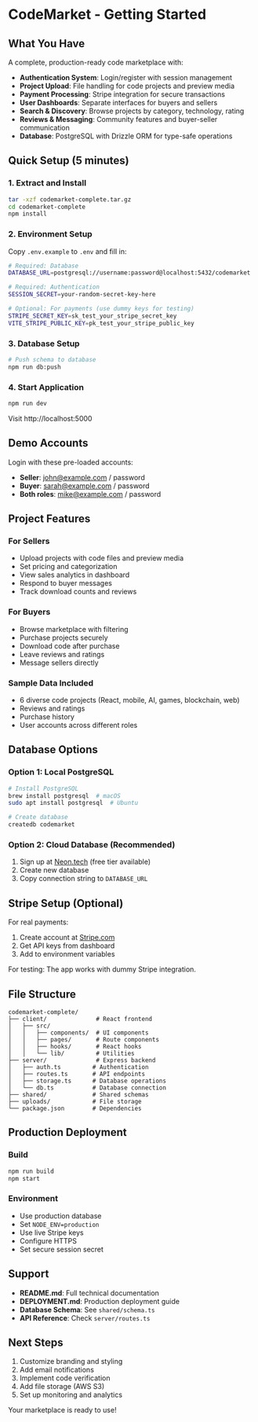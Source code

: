 # CodeMarket - Getting Started

## What You Have

A complete, production-ready code marketplace with:

- **Authentication System**: Login/register with session management
- **Project Upload**: File handling for code projects and preview media
- **Payment Processing**: Stripe integration for secure transactions
- **User Dashboards**: Separate interfaces for buyers and sellers
- **Search & Discovery**: Browse projects by category, technology, rating
- **Reviews & Messaging**: Community features and buyer-seller communication
- **Database**: PostgreSQL with Drizzle ORM for type-safe operations

## Quick Setup (5 minutes)

### 1. Extract and Install
```bash
tar -xzf codemarket-complete.tar.gz
cd codemarket-complete
npm install
```

### 2. Environment Setup
Copy `.env.example` to `.env` and fill in:

```bash
# Required: Database
DATABASE_URL=postgresql://username:password@localhost:5432/codemarket

# Required: Authentication
SESSION_SECRET=your-random-secret-key-here

# Optional: For payments (use dummy keys for testing)
STRIPE_SECRET_KEY=sk_test_your_stripe_secret_key
VITE_STRIPE_PUBLIC_KEY=pk_test_your_stripe_public_key
```

### 3. Database Setup
```bash
# Push schema to database
npm run db:push
```

### 4. Start Application
```bash
npm run dev
```

Visit http://localhost:5000

## Demo Accounts

Login with these pre-loaded accounts:

- **Seller**: john@example.com / password
- **Buyer**: sarah@example.com / password  
- **Both roles**: mike@example.com / password

## Project Features

### For Sellers
- Upload projects with code files and preview media
- Set pricing and categorization
- View sales analytics in dashboard
- Respond to buyer messages
- Track download counts and reviews

### For Buyers
- Browse marketplace with filtering
- Purchase projects securely
- Download code after purchase
- Leave reviews and ratings
- Message sellers directly

### Sample Data Included
- 6 diverse code projects (React, mobile, AI, games, blockchain, web)
- Reviews and ratings
- Purchase history
- User accounts across different roles

## Database Options

### Option 1: Local PostgreSQL
```bash
# Install PostgreSQL
brew install postgresql  # macOS
sudo apt install postgresql  # Ubuntu

# Create database
createdb codemarket
```

### Option 2: Cloud Database (Recommended)
1. Sign up at [Neon.tech](https://neon.tech) (free tier available)
2. Create new database
3. Copy connection string to `DATABASE_URL`

## Stripe Setup (Optional)

For real payments:
1. Create account at [Stripe.com](https://stripe.com)
2. Get API keys from dashboard
3. Add to environment variables

For testing: The app works with dummy Stripe integration.

## File Structure

```
codemarket-complete/
├── client/              # React frontend
│   ├── src/
│   │   ├── components/  # UI components
│   │   ├── pages/       # Route components
│   │   ├── hooks/       # React hooks
│   │   └── lib/         # Utilities
├── server/              # Express backend
│   ├── auth.ts         # Authentication
│   ├── routes.ts       # API endpoints
│   ├── storage.ts      # Database operations
│   └── db.ts           # Database connection
├── shared/             # Shared schemas
├── uploads/            # File storage
└── package.json        # Dependencies
```

## Production Deployment

### Build
```bash
npm run build
npm start
```

### Environment
- Use production database
- Set `NODE_ENV=production`
- Use live Stripe keys
- Configure HTTPS
- Set secure session secret

## Support

- **README.md**: Full technical documentation
- **DEPLOYMENT.md**: Production deployment guide
- **Database Schema**: See `shared/schema.ts`
- **API Reference**: Check `server/routes.ts`

## Next Steps

1. Customize branding and styling
2. Add email notifications
3. Implement code verification
4. Add file storage (AWS S3)
5. Set up monitoring and analytics

Your marketplace is ready to use!